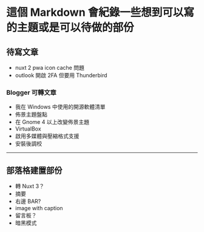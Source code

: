 # 這個 Markdown 會紀錄一些想到可以寫的主題或是可以待做的部份

## 待寫文章

- nuxt 2 pwa icon cache 問題
- outlook 開啟 2FA 但要用 Thunderbird

### Blogger 可轉文章

- 我在 Windows 中使用的開源軟體清單
- 佈景主題盤點
- 在 Gnome 4 以上改變佈景主題
- VirtualBox
- 啟用多媒體與壓縮格式支援
- 安裝後調校

---

## 部落格建置部份

- 轉 Nuxt 3？
- 摘要
- 右邊 BAR?
- image with caption
- 留言板？
- 暗黑模式
